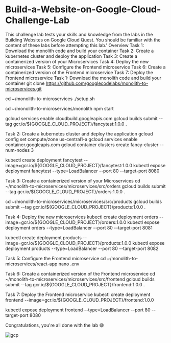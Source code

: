 # Build-a-Website-on-Google-Cloud-Challenge-Lab
This challenge lab tests your skills and knowledge from the labs in the Building Websites on Google Cloud Quest. You should be familiar with the content of these labs before attempting this lab.'
Overview
Task 1: Download the monolith code and build your container
Task 2: Create a kubernetes cluster and deploy the application
Task 3: Create a containerized version of your Microservices
Task 4: Deploy the new microservices
Task 5: Configure the Frontend microservice
Task 6: Create a containerized version of the Frontend microservice
Task 7: Deploy the Frontend microservice
Task 1: Download the monolith code and build your container
git clone https://github.com/googlecodelabs/monolith-to-microservices.git

cd ~/monolith-to-microservices
./setup.sh

cd ~/monolith-to-microservices/monolith
npm start

gcloud services enable cloudbuild.googleapis.com
gcloud builds submit --tag gcr.io/${GOOGLE_CLOUD_PROJECT}/fancytest:1.0.0 .

Task 2: Create a kubernetes cluster and deploy the application
gcloud config set compute/zone us-central1-a
gcloud services enable container.googleapis.com
gcloud container clusters create fancy-cluster --num-nodes 3

kubectl create deployment fancytest --image=gcr.io/${GOOGLE_CLOUD_PROJECT}/fancytest:1.0.0
kubectl expose deployment fancytest --type=LoadBalancer --port 80 --target-port 8080

Task 3: Create a containerized version of your Microservices
cd ~/monolith-to-microservices/microservices/src/orders
gcloud builds submit --tag gcr.io/${GOOGLE_CLOUD_PROJECT}/orders:1.0.0 .

cd ~/monolith-to-microservices/microservices/src/products
gcloud builds submit --tag gcr.io/${GOOGLE_CLOUD_PROJECT}/products:1.0.0 .

Task 4: Deploy the new microservices
kubectl create deployment orders --image=gcr.io/${GOOGLE_CLOUD_PROJECT}/orders:1.0.0
kubectl expose deployment orders --type=LoadBalancer --port 80 --target-port 8081

kubectl create deployment products --image=gcr.io/${GOOGLE_CLOUD_PROJECT}/products:1.0.0
kubectl expose deployment products --type=LoadBalancer --port 80 --target-port 8082

Task 5: Configure the Frontend microservice
cd ~/monolith-to-microservices/react-app
nano .env

Task 6: Create a containerized version of the Frontend microservice
cd ~/monolith-to-microservices/microservices/src/frontend
gcloud builds submit --tag gcr.io/${GOOGLE_CLOUD_PROJECT}/frontend:1.0.0 .

Task 7: Deploy the Frontend microservice
kubectl create deployment frontend --image=gcr.io/${GOOGLE_CLOUD_PROJECT}/frontend:1.0.0

kubectl expose deployment frontend --type=LoadBalancer --port 80 --target-port 8080

Congratulations, you're all done with the lab 😄


 
![gcp](https://user-images.githubusercontent.com/73305491/126037760-297421f8-a7d2-4b02-be8f-8a756385979f.jpg)

 
 
 
 
 
 
 
 
